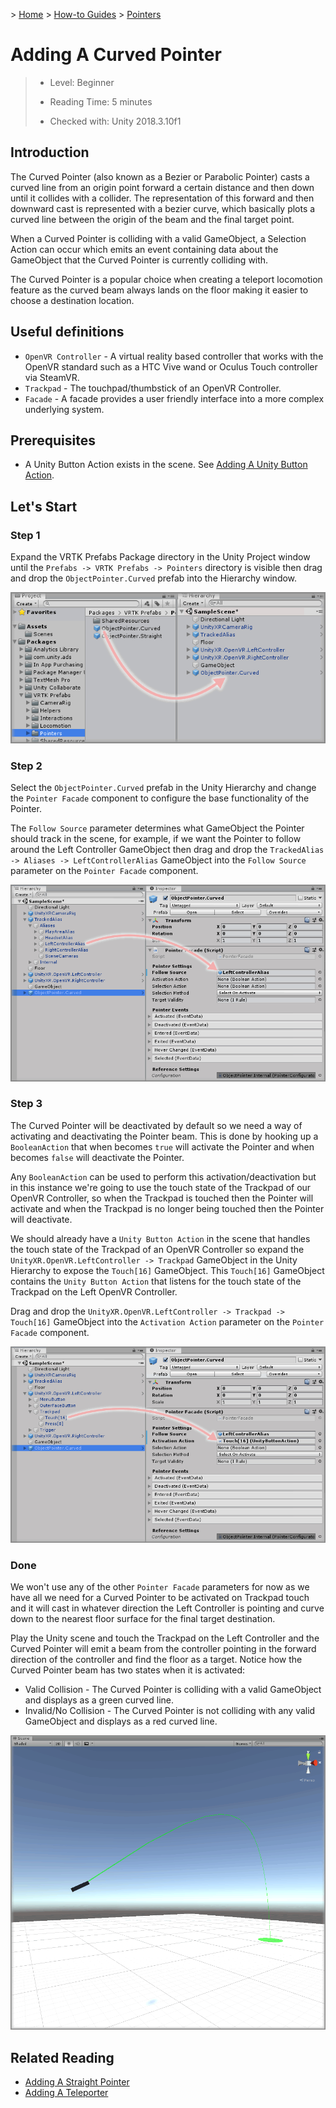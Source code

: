 &gt; [Home](../../../../README.md) &gt; [How-to Guides](../../README.md) &gt; [Pointers](../README.md)

# Adding A Curved Pointer

> * Level: Beginner
>
> * Reading Time: 5 minutes
>
> * Checked with: Unity 2018.3.10f1

## Introduction

The Curved Pointer (also known as a Bezier or Parabolic Pointer) casts a curved line from an origin point forward a certain distance and then down until it collides with a collider. The representation of this forward and then downward cast is represented with a bezier curve, which basically plots a curved line between the origin of the beam and the final target point.

When a Curved Pointer is colliding with a valid GameObject, a Selection Action can occur which emits an event containing data about the GameObject that the Curved Pointer is currently colliding with.

The Curved Pointer is a popular choice when creating a teleport locomotion feature as the curved beam always lands on the floor making it easier to choose a destination location.

## Useful definitions

* `OpenVR Controller` - A virtual reality based controller that works with the OpenVR standard such as a HTC Vive wand or Oculus Touch controller via SteamVR.
* `Trackpad` - The touchpad/thumbstick of an OpenVR Controller.
* `Facade` - A facade provides a user friendly interface into a more complex underlying system.

## Prerequisites

* A Unity Button Action exists in the scene. See [Adding A Unity Button Action](../../Actions/AddingAUnityButtonAction/README.md).

## Let's Start

### Step 1

Expand the VRTK Prefabs Package directory in the Unity Project window until the `Prefabs -> VRTK Prefabs -> Pointers` directory is visible then drag and drop the `ObjectPointer.Curved` prefab into the Hierarchy window.

![Drag Curved Object Pointer To Hierarchy](assets/images/DragCurvedObjectPointerToHierarchy.png)

### Step 2

Select the `ObjectPointer.Curved` prefab in the Unity Hierarchy and change the `Pointer Facade` component to configure the base functionality of the Pointer.

The `Follow Source` parameter determines what GameObject the Pointer should track in the scene, for example, if we want the Pointer to follow around the Left Controller GameObject then drag and drop the `TrackedAlias -> Aliases -> LeftControllerAlias` GameObject into the `Follow Source` parameter on the `Pointer Facade` component.

![Drag And Drop Left Controller Alias As Pointer Follow Source](assets/images/DragAndDropLeftControllerAliasAsPointerFollowSource.png)

### Step 3

The Curved Pointer will be deactivated by default so we need a way of activating and deactivating the Pointer beam. This is done by hooking up a `BooleanAction` that when becomes `true` will activate the Pointer and when becomes `false` will deactivate the Pointer.

Any `BooleanAction` can be used to perform this activation/deactivation but in this instance we're going to use the touch state of the Trackpad of our OpenVR Controller, so when the Trackpad is touched then the Pointer will activate and when the Trackpad is no longer being touched then the Pointer will deactivate.

We should already have a `Unity Button Action` in the scene that handles the touch state of the Trackpad of an OpenVR Controller so expand the `UnityXR.OpenVR.LeftController -> Trackpad` GameObject in the Unity Hierarchy to expose the `Touch[16]` GameObject. This `Touch[16]` GameObject contains the `Unity Button Action` that listens for the touch state of the Trackpad on the Left OpenVR Controller.

Drag and drop the `UnityXR.OpenVR.LeftController -> Trackpad -> Touch[16]` GameObject into the `Activation Action` parameter on the `Pointer Facade` component.

![Drag And Drop Touch Action Onto Activation Action](assets/images/DragAndDropTouchActionOntoActivationAction.png)

### Done

We won't use any of the other `Pointer Facade` parameters for now as we have all we need for a Curved Pointer to be activated on Trackpad touch and it will cast in whatever direction the Left Controller is pointing and curve down to the nearest floor surface for the final target destination.

Play the Unity scene and touch the Trackpad on the Left Controller and the Curved Pointer will emit a beam from the controller pointing in the forward direction of the controller and find the floor as a target. Notice how the Curved Pointer beam has two states when it is activated:

* Valid Collision - The Curved Pointer is colliding with a valid GameObject and displays as a green curved line.
* Invalid/No Collision - The Curved Pointer is not colliding with any valid GameObject and displays as a red curved line.

![Curved Pointer Activated In Scene](assets/images/CurvedPointerActivatedInScene.png)

## Related Reading

* [Adding A Straight Pointer](../AddingAStraightPointer/README.md)
* [Adding A Teleporter](../../Locomotion/AddingATeleporter/README.md)
